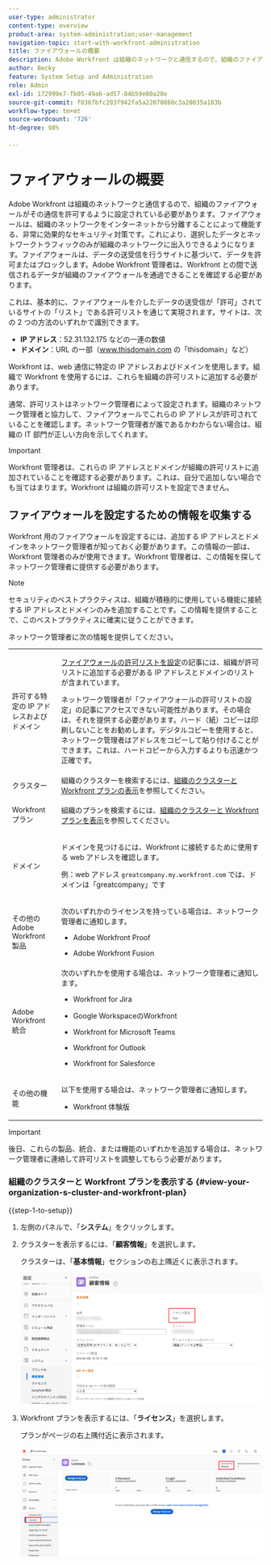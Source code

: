 ```yaml
---
user-type: administrator
content-type: overview
product-area: system-administration;user-management
navigation-topic: start-with-workfront-administration
title: ファイアウォールの概要
description: Adobe Workfront は組織のネットワークと通信するので、組織のファイアウォールがその通信を許可するように設定されている必要があります。ファイアウォールは、組織のネットワークをインターネットから分離することによって機能する、非常に効果的なセキュリティ対策です。これにより、選択したデータとネットワークトラフィックのみが組織のネットワークに出入りできるようになります。ファイアウォールは、データの送受信を行うサイトに基づいて、データを許可またはブロックします。Adobe Workfront 管理者は、Workfront との間で送信されるデータが組織のファイアウォールを通過できることを確認する必要があります。
author: Becky
feature: System Setup and Administration
role: Admin
exl-id: 172999e7-fb05-49a6-ad57-84b59e80a28e
source-git-commit: f036fbfc203f942fa5a22070860c3a20035a183b
workflow-type: tm+mt
source-wordcount: '726'
ht-degree: 98%

---
```


# ファイアウォールの概要

Adobe Workfront は組織のネットワークと通信するので、組織のファイアウォールがその通信を許可するように設定されている必要があります。ファイアウォールは、組織のネットワークをインターネットから分離することによって機能する、非常に効果的なセキュリティ対策です。これにより、選択したデータとネットワークトラフィックのみが組織のネットワークに出入りできるようになります。ファイアウォールは、データの送受信を行うサイトに基づいて、データを許可またはブロックします。Adobe Workfront 管理者は、Workfront との間で送信されるデータが組織のファイアウォールを通過できることを確認する必要があります。

これは、基本的に、ファイアウォールを介したデータの送受信が「許可」されているサイトの「リスト」である許可リストを通じて実現されます。サイトは、次の 2 つの方法のいずれかで識別できます。

* **IP アドレス**：52.31.132.175 などの一連の数値
* **ドメイン**：URL の一部（www.thisdomain.com の「thisdomain」など）

Workfront は、web 通信に特定の IP アドレスおよびドメインを使用します。組織で Workfront を使用するには、これらを組織の許可リストに追加する必要があります。

通常、許可リストはネットワーク管理者によって設定されます。組織のネットワーク管理者と協力して、ファイアウォールでこれらの IP アドレスが許可されていることを確認します。ネットワーク管理者が誰であるかわからない場合は、組織の IT 部門が正しい方向を示してくれます。

>[!IMPORTANT]
>
>Workfront 管理者は、これらの IP アドレスとドメインが組織の許可リストに追加されていることを確認する必要があります。これは、自分で追加しない場合でも当てはまります。Workfront は組織の許可リストを設定できません。

## ファイアウォールを設定するための情報を収集する

Workfront 用のファイアウォールを設定するには、追加する IP アドレスとドメインをネットワーク管理者が知っておく必要があります。この情報の一部は、Workfront 管理者のみが使用できます。Workfront 管理者は、この情報を探してネットワーク管理者に提供する必要があります。

>[!NOTE]
>
>セキュリティのベストプラクティスは、組織が積極的に使用している機能に接続する IP アドレスとドメインのみを追加することです。この情報を提供することで、このベストプラクティスに確実に従うことができます。

ネットワーク管理者に次の情報を提供してください。

<table style="table-layout:auto"> 
 <col> 
 <col> 
 <tbody> 
  <tr> 
   <td role="rowheader">許可する特定の IP アドレスおよびドメイン</td> 
   <td> <p><a href="../../administration-and-setup/get-started-wf-administration/configure-your-firewall.md" class="MCXref xref">ファイアウォールの許可リストを設定</a>の記事には、組織が許可リストに追加する必要がある IP アドレスとドメインのリストが含まれています。 </p> <p>ネットワーク管理者が「ファイアウォールの許可リストの設定」の記事にアクセスできない可能性があります。その場合は、それを提供する必要があります。ハード（紙）コピーは印刷しないことをお勧めします。デジタルコピーを使用すると、ネットワーク管理者はアドレスをコピーして貼り付けることができます。これは、ハードコピーから入力するよりも迅速かつ正確です。</p> </td> 
  </tr> 
  <tr> 
   <td role="rowheader">クラスター</td> 
   <td>組織のクラスターを検索するには、<a href="#view-your-organization-s-cluster-and-workfront-plan" class="MCXref xref">組織のクラスターと Workfront プランの表示</a>を参照してください。</td> 
  </tr> 
  <tr> 
   <td role="rowheader">Workfront プラン</td> 
   <td> <p>組織のプランを検索するには、<a href="#view-your-organization-s-cluster-and-workfront-plan" class="MCXref xref">組織のクラスターと Workfront プランを表示</a>を参照してください。</p> </td> 
  </tr> 
  <tr> 
   <td role="rowheader">ドメイン</td> 
   <td> <p>ドメインを見つけるには、Workfront に接続するために使用する web アドレスを確認します。</p> <p>例：web アドレス <code>greatcompany.my.workfront.com</code> では、ドメインは「greatcompany」です</p> </td> 
  </tr> 
  <tr> 
   <td role="rowheader">その他の Adobe Workfront 製品</td> 
   <td> <p>次のいずれかのライセンスを持っている場合は、ネットワーク管理者に通知します。</p> 
    <ul> 
     <li> <p>Adobe Workfront Proof</p> </li> 
     <li> <p>Adobe Workfront Fusion </p> </li> 
    </ul> </td> 
  </tr> 
  <tr> 
   <td role="rowheader">Adobe Workfront 統合</td> 
   <td>次のいずれかを使用する場合は、ネットワーク管理者に通知します。
    <ul>
     <li><p>Workfront for Jira</p></li>
     <li><p>Google WorkspaceのWorkfront</p></li>
     <li><p>Workfront for Microsoft Teams</p></li>
     <li><p>Workfront for Outlook</p></li>
     <li><p>Workfront for Salesforce</p></li>
    </ul></td> 
  </tr> 
  <tr> 
   <td role="rowheader">その他の機能</td> 
   <td> <p>以下を使用する場合は、ネットワーク管理者に通知します。</p> 
    <ul> 
     <li> <p>Workfront 体験版</p> </li> 
    </ul> </td>
  </tr> 
 </tbody> 
</table>

>[!IMPORTANT]
>
>後日、これらの製品、統合、または機能のいずれかを追加する場合は、ネットワーク管理者に連絡して許可リストを調整してもらう必要があります。

### 組織のクラスターと Workfront プランを表示する {#view-your-organization-s-cluster-and-workfront-plan}

{{step-1-to-setup}}

1. 左側のパネルで、「**システム**」をクリックします。
1. クラスターを表示するには、「**顧客情報**」を選択します。

   クラスターは、「**基本情報**」セクションの右上隅近くに表示されます。

   ![](assets/locate-cluster.png)

1. Workfront プランを表示するには、「**ライセンス**」を選択します。

   プランがページの右上隅付近に表示されます。

   ![](assets/locate-plan.png)
